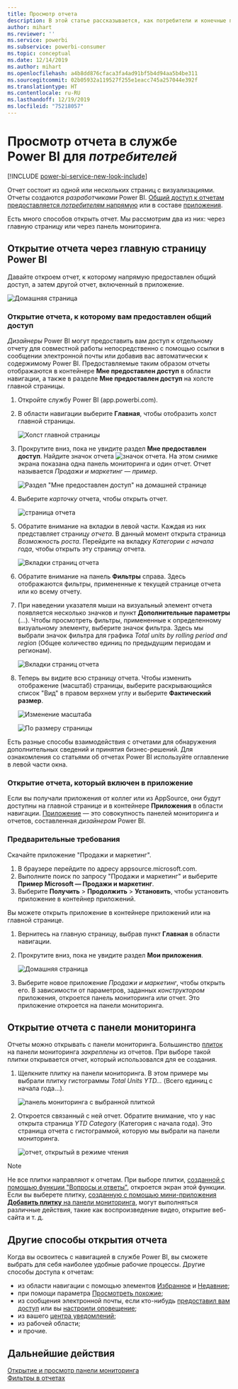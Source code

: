 ```yaml
---
title: Просмотр отчета
description: В этой статье рассказывается, как потребители и конечные пользователи Power BI могут открыть и просмотреть отчет Power BI.
author: mihart
ms.reviewer: ''
ms.service: powerbi
ms.subservice: powerbi-consumer
ms.topic: conceptual
ms.date: 12/14/2019
ms.author: mihart
ms.openlocfilehash: a4b8dd876cfaca3fa4ad91bf5b4d94aa5b4be311
ms.sourcegitcommit: 02b05932a119527f255e1eacc745a257044e392f
ms.translationtype: HT
ms.contentlocale: ru-RU
ms.lasthandoff: 12/19/2019
ms.locfileid: "75218057"
---
```

# <a name="view-a-report-in-the-power-bi-service-for-consumers"></a>Просмотр отчета в службе Power BI для *потребителей*

[!INCLUDE [power-bi-service-new-look-include](../includes/power-bi-service-new-look-include.md)]

Отчет состоит из одной или нескольких страниц с визуализациями. Отчеты создаются *разработчиками* Power BI. [Общий доступ к отчетам предоставляется *потребителям* напрямую](end-user-shared-with-me.md) или в составе [приложения](end-user-apps.md). 

Есть много способов открыть отчет. Мы рассмотрим два из них: через главную страницу или через панель мониторинга. 

<!-- add art-->


## <a name="open-a-report-from-power-bi-home"></a>Открытие отчета через главную страницу Power BI
Давайте откроем отчет, к которому напрямую предоставлен общий доступ, а затем другой отчет, включенный в приложение.

   ![Домашняя страница](./media/end-user-report-open/power-bi-home-canvas.png)

### <a name="open-a-report-that-has-been-shared-with-you"></a>Открытие отчета, к которому вам предоставлен общий доступ
*Дизайнеры* Power BI могут предоставить вам доступ к отдельному отчету для совместной работы непосредственно с помощью ссылки в сообщении электронной почты или добавив вас автоматически к содержимому Power BI. Предоставляемые таким образом отчеты отображаются в контейнере **Мне предоставлен доступ** в области навигации, а также в разделе **Мне предоставлен доступ** на холсте главной страницы.

1. Откройте службу Power BI (app.powerbi.com).

2. В области навигации выберите **Главная**, чтобы отобразить холст главной страницы.  

   ![Холст главной страницы](./media/end-user-report-open/power-bi-select-home-new.png)
   
3. Прокрутите вниз, пока не увидите раздел **Мне предоставлен доступ**. Найдите значок отчета ![значок отчета](./media/end-user-report-open/power-bi-report-icon.png). На этом снимке экрана показана одна панель мониторинга и один отчет. Отчет называется *Продажи и маркетинг — пример*. 
   
   ![Раздел "Мне предоставлен доступ" на домашней странице](./media/end-user-report-open/power-bi-shared-new.png)

4. Выберите *карточку* отчета, чтобы открыть отчет.

   ![страница отчета](./media/end-user-report-open/power-bi-open.png)

5. Обратите внимание на вкладки в левой части.  Каждая из них представляет страницу *отчета*. В данный момент открыта страница *Возможность роста*. Перейдите на вкладку *Категории с начала года*, чтобы открыть эту страницу отчета. 

   ![Вкладки страниц отчета](./media/end-user-report-open/power-bi-ytd.png)

6. Обратите внимание на панель **Фильтры** справа. Здесь отображаются фильтры, примененные к текущей странице отчета или ко всему отчету.

7. При наведении указателя мыши на визуальный элемент отчета появляется несколько значков и пункт **Дополнительные параметры** (...). Чтобы просмотреть фильтры, примененные к определенному визуальному элементу, выберите значок фильтра. Здесь мы выбрали значок фильтра для графика *Total units by rolling period and region* (Общее количество единиц по предыдущим периодам и регионам).

   ![Вкладки страниц отчета](./media/end-user-report-open/power-bi-visual-filters.png)

6. Теперь вы видите всю страницу отчета. Чтобы изменить отображение (масштаб) страницы, выберите раскрывающийся список "Вид" в правом верхнем углу и выберите **Фактический размер**.

   ![Изменение масштаба](./media/end-user-report-open/power-bi-fit-new.png)

   ![По размеру страницы](./media/end-user-report-open/power-bi-actual.png)

Есть разные способы взаимодействия с отчетами для обнаружения дополнительных сведений и принятия бизнес-решений.  Для ознакомления со статьями об отчетах Power BI используйте оглавление в левой части окна. 

### <a name="open-a-report-that-is-part-of-an-app"></a>Открытие отчета, который включен в приложение
Если вы получали приложения от коллег или из AppSource, они будут доступны на главной странице и в контейнере **Приложения** в области навигации. [Приложение](end-user-apps.md) — это совокупность панелей мониторинга и отчетов, составленная *дизайнером* Power BI.

### <a name="prerequisites"></a>Предварительные требования
Скачайте приложение "Продажи и маркетинг".
1. В браузере перейдите по адресу appsource.microsoft.com.
1. Выполните поиск по запросу "Продажи и маркетинг" и выберите **Пример Microsoft — Продажи и маркетинг**.
1. Выберите **Получить** > **Продолжить** > **Установить**, чтобы установить приложение в контейнер приложений. 

Вы можете открыть приложение в контейнере приложений или на главной странице.
1. Вернитесь на главную страницу, выбрав пункт **Главная** в области навигации.

7. Прокрутите вниз, пока не увидите раздел **Мои приложения**.

   ![Домашняя страница](./media/end-user-report-open/power-bi-app.png)

8. Выберите новое приложение *Продажи и маркетинг*, чтобы открыть его. В зависимости от параметров, заданных *конструктором* приложения, откроется панель мониторинга или отчет. Это приложение откроется на панели мониторинга.  


## <a name="open-a-report-from-a-dashboard"></a>Открытие отчета с панели мониторинга
Отчеты можно открывать с панели мониторинга. Большинство [плиток](end-user-tiles.md) на панели мониторинга *закреплены* из отчетов. При выборе такой плитки открывается отчет, который использовался для ее создания. 

1. Щелкните плитку на панели мониторинга. В этом примере мы выбрали плитку гистограммы *Total Units YTD...* (Всего единиц с начала года...).

    ![панель мониторинга с выбранной плиткой](./media/end-user-report-open/power-bi-dashboard.png)

2.  Откроется связанный с ней отчет. Обратите внимание, что у нас открыта страница *YTD Category* (Категория с начала года). Это страница отчета с гистограммой, которую мы выбрали на панели мониторинга.

    ![отчет, открытый в режиме чтения](./media/end-user-report-open/power-bi-report-tabs.png)

> [!NOTE]
> Не все плитки направляют к отчетам. При выборе плитки, [созданной с помощью функции "Вопросы и ответы"](end-user-q-and-a.md), откроется экран этой функции. Если вы выберете плитку, [созданную с помощью мини-приложения **Добавить плитку** на панели мониторинга](../service-dashboard-add-widget.md), могут выполняться различные действия, такие как воспроизведение видео, открытие веб-сайта и т. д.  


##  <a name="still-more-ways-to-open-a-report"></a>Другие способы открытия отчета
Когда вы освоитесь с навигацией в службе Power BI, вы сможете выбрать для себя наиболее удобные рабочие процессы. Другие способы доступа к отчетам:
- из области навигации с помощью элементов [Избранное](end-user-favorite.md) и [Недавние](end-user-recent.md);    
- при помощи параметра [Просмотреть похожие](end-user-related.md);    
- из сообщения электронной почты, если кто-нибудь [предоставил вам доступ](../service-share-reports.md) или вы [настроили оповещение](end-user-alerts.md);    
- из вашего [центра уведомлений](end-user-notification-center.md);    
- из рабочей области;
- и прочие.

## <a name="next-steps"></a>Дальнейшие действия
[Открытие и просмотр панели мониторинга](end-user-dashboard-open.md)    
[Фильтры в отчетах](end-user-report-filter.md)

